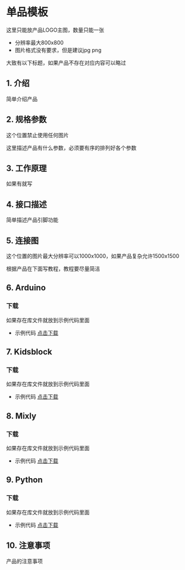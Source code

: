# 单品模板

这里只能放产品LOGO主图，数量只能一张
* 分辨率最大800x800
* 图片格式没有要求，但是建议jpg png

大致有以下标题，如果产品不存在对应内容可以略过

## 1. 介绍

简单介绍产品

## 2. 规格参数

这个位置禁止使用任何图片

这里描述产品有什么参数，必须要有序的排列好各个参数


## 3. 工作原理

如果有就写

## 4. 接口描述


简单描述产品引脚功能


## 5. 连接图

这个位置的图片最大分辨率可以1000x1000，如果产品复杂允许1500x1500


根据产品在下面写教程，教程要尽量简洁

## 6. Arduino

### 下载

如果存在库文件就放到示例代码里面

* 示例代码 [点击下载](http)


## 7. Kidsblock

### 下载

如果存在库文件就放到示例代码里面

* 示例代码 [点击下载](http)

## 8. Mixly

### 下载

如果存在库文件就放到示例代码里面

* 示例代码 [点击下载](http)

## 9. Python

### 下载

如果存在库文件就放到示例代码里面

* 示例代码 [点击下载](http)





## 10. 注意事项

产品的注意事项
















